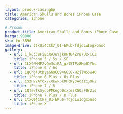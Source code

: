 ```yaml
---
layout: produk-casinghp
title: American Skulls and Bones iPhone Case
categories: iphone

# Produk
product-title: American Skulls and Bones iPhone Case
harga: 90000
sku: hn-3896
image-drive: 1txQi4CCk7_0I-EKub-fdjdLwIogxGnsc
gallery:
  - url: 1_kCq38FiECXAJuYjkKHtU4ZrB7Uz-iCZ
    title: iPhone 5 / 5s / SE
  - url: 1LX9NMMF2vQmSxiBA_gz75TPz8Mb0JYks
    title: iPhone 6 / 6s
  - url: 1qCng4UtDyaGNOCO94GGSG-HZjlW56w4O
    title: iPhone 6 Plus / 6s Plus
  - url: 1S2HvvATCxvc0kwkpkRH6KyJACJ21g9hi
    title: iPhone 7 / 8
  - url: 1QTswTkSydpPMkegp0cxpe7XGQaF0r2is
    title: iPhone 7 Plus / 8 Plus
  - url: 1txQi4CCk7_0I-EKub-fdjdLwIogxGnsc
    title: iPhone X
---
```

